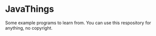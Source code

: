 # JavaThings
Some example programs to learn from.
You can use this respository for anything, no copyright.
